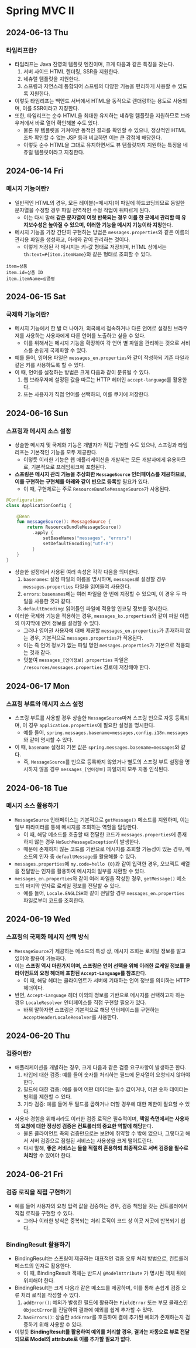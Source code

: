 # Spring MVC II
## 2024-06-13 Thu
### 타임리프란?
* 타임리프는 Java 진영의 템플릿 엔진이며, 크게 다음과 같은 특징을 갖는다.
  1. 서버 사이드 HTML 렌더링, SSR을 지원한다.
  2. 네츄럴 템플릿을 지원한다.
  3. 스프링과 자연스레 통합되어 스프링의 다양한 기능을 편리하게 사용할 수 있도록 지원한다.
* 이렇듯 타임리프는 백엔드 서버에서 HTML을 동적으로 렌더링하는 용도로 사용되며, 이를 SSR이라고 지칭한다.
* 또한, 타임리프는 순수 HTML을 최대한 유지하는 네츄럴 템플릿을 지원하므로 브라우저에서 바로 열어 확인해볼 수도 있다.
  * 물론 뷰 템플릿을 거쳐야만 동적인 결과를 확인할 수 있으나, 정상적인 HTML조차 확인할 수 없는 JSP 등과 비교하면 이는 큰 강점에 해당한다.
  * 이렇듯 순수 HTML을 그대로 유지하면서도 뷰 템플릿까지 지원하는 특징을 네츄럴 템플릿이라고 지칭한다.

## 2024-06-14 Fri
### 메시지 기능이란?
* 일반적인 HTML의 경우, 모든 레이블(=메시지)이 파일에 하드코딩되므로 동일한 문자열을 수정할 경우 파일 전역적인 수정 작업이 뒤따르게 된다.
  * 이는 다시 말해 **같은 문자열이 여럿 반복되는 경우 이를 한 곳에서 관리할 때 유지보수성은 높아질 수 있으며, 이러한 기능을 메시지 기능이라 지칭**한다.
* 메시지 기능을 가장 간단히 구현하는 방법은 `messages.properties`와 같은 이름의 관리용 파일을 생성하고, 아래와 같이 관리하는 것이다.
  * 이렇게 저장된 각 메시지는 키-값 형태로 저장되며, HTML 상에서는 `th:text=#{item.itemName}`와 같은 형태로 조회할 수 있다.
```properties
item=상품
item.id=상품 ID
item.itemName=상품명
```

## 2024-06-15 Sat
### 국제화 기능이란?
* 메시지 기능에서 한 발 더 나아가, 외국에서 접속하거나 다른 언어로 설정된 브라우저를 사용하는 사용자에게 다른 언어를 노출하고 싶을 수 있다.
  * 이를 위해서는 메시지 기능을 확장하여 각 언어 별 파일을 관리하는 것으로 서비스를 손쉽게 국제화할 수 있다.
* 예를 들어, 영어용 파일은 `messages_en.properties`와 같이 작성하되 기존 파일과 같은 키를 사용하도록 할 수 있다.
* 이 때, 언어를 설정하는 방법은 크게 다음과 같이 분류될 수 있다.
  1. 웹 브라우저에 설정된 값을 따르는 HTTP 헤더인 `accept-language`를 활용한다.
  2. 또는 사용자가 직접 언어를 선택하되, 이를 쿠키에 저장한다.

## 2024-06-16 Sun
### 스프링과 메시지 소스 설정
* 상술한 메시지 및 국제화 기능은 개발자가 직접 구현할 수도 있으나, 스프링과 타임리프는 기본적인 기능을 모두 제공한다.
  * 이렇듯 이러한 기능은 웹 애플리케이션을 개발하는 모든 개발자에게 유용하므로, 기본적으로 프레임워크에 포함된다.
* **스프링은 메시지 관리 기능을 추상화한 `MessageSource` 인터페이스를 제공하므로, 이를 구현하는 구현체를 아래와 같이 빈으로 등록**할 필요가 있다.
  * 이 때, 구현체로는 주로 `ResourceBundleMessageSource`가 사용된다.
```kotlin
@Configuration
class ApplicationConfig {
    
    @Bean
    fun messageSource(): MessageSource {
        return ResourceBundleMessageSource()
          .apply { 
              setBaseNames("messages", "errors")
              setDefaultEncoding("utf-8")
          }
    }
}
```
* 상술한 설정에서 사용된 여러 속성은 각각 다음을 의미한다.
  1. `basenames`: 설정 파일의 이름을 명시하며, `messages`로 설정할 경우 `messages.properties` 파일을 읽어들여 사용한다.
  2. `errors`: `basenames`에는 여러 파일을 한 번에 지정할 수 있으며, 이 경우 두 파일을 사용한 것과 같다.
  3. `defaultEncoding`: 읽어들인 파일에 적용할 인코딩 정보를 명시한다.
* 이러한 국제화 기능을 적용하는 경우, `messages_ko.properties`와 같이 파일 이름의 마지막에 언어 정보를 설정할 수 있다.
  * 그러나 영어권 사용자에 대해 제공할 `messages_en.properties`가 존재하지 않는 경우, 기본적으로 `messages.properties`가 적용된다.
  * 이는 즉 언어 정보가 없는 파일 명인 `messages.properties`가 기본으로 적용되는 것과 같다.
  * 덧붙여 `messages_[언어정보].properties` 파일은 `/resources/messages.properties` 경로에 저장해야 한다.

## 2024-06-17 Mon
### 스프링 부트와 메시지 소스 설정
* 스프링 부트를 사용할 경우 상술한 `MessageSource`마저 스프링 빈으로 자동 등록되며, 이 경우 `application.properties`에 필요한 설정을 명시한다.
  * 예를 들어, `spring.messages.basename=messages,config.i18n.messages`와 같이 명시할 수 있다.
* 이 때, `basename` 설정의 기본 값은 `spring.messages.basename=messages`와 같다.
  * 즉, `MessageSource`를 빈으로 등록하지 않았거나 별도의 스프링 부트 설정을 명시하지 않을 경우 `messages_[언어정보]` 파일까지 모두 자동 인식된다.

## 2024-06-18 Tue
### 메시지 소스 활용하기
* `MessageSource` 인터페이스는 기본적으로 `getMessage()` 메소드를 지원하며, 이는 일부 파라미터를 통해 메시지를 조회하는 역할을 담당한다.
  * 이 때, 해당 메소드를 호출할 때 전달한 코드가 `messages.properties`에 존재하지 않는 경우 `NoSuchMessageException`이 발생한다.
  * 때문에 존재하지 않는 코드를 기반으로 메시지를 조회할 가능성이 있는 경우, 메소드의 인자 중 `defaultMessage`를 활용해볼 수 있다.
* `messages.properties`에 `my.code=hello {0}`과 같이 입력한 경우, 오브젝트 배열을 전달받는 인자를 활용하여 메시지의 일부를 치환할 수 있다.
* `messages_en.properties`와 같이 여러 파일을 작성한 경우, `getMessage()` 메소드의 마지막 인자로 로케일 정보를 전달할 수 있다.
  * 예를 들어, `Locale.ENGLISH`와 같이 전달할 경우 `messages_en.properties` 파일로부터 코드를 조회한다.

## 2024-06-19 Wed
### 스프링의 국제화 메시지 선택 방식
* `MessageSource`가 제공하는 메소드의 특성 상, 메시지 조회는 로케일 정보를 알고 있어야 활용이 가능하다.
* 이는 **스프링 역시 마찬가지이며, 스프링은 언어 선택을 위해 이러한 로케일 정보를 클라이언트의 요청 헤더에 포함된 `Accept-Language`를 참조**한다.
  * 이 때, 해당 헤더는 클라이언트가 서버에 기대하는 언어 정보를 의미하는 HTTP 헤더이다.
* 반면, `Accept-Language` 헤더 이외의 정보를 기반으로 메시지를 선택하고자 하는 경우 `LocaleResolver` 인터페이스를 직접 구현할 필요가 있다.
  * 바꿔 말하자면 스프링은 기본적으로 해당 인터페이스를 구현하는 `AcceptHeaderLocaleResolver`를 사용한다.

## 2024-06-20 Thu
### 검증이란?
* 애플리케이션을 개발하는 경우, 크게 다음과 같은 검증 요구사항이 발생하곤 한다.
  1. 타입에 대한 검증: 예를 들어 숫자를 처리하는 필드에 문자열이 요청되지 않아야 한다.
  2. 필드에 대한 검증: 예를 들어 어떤 데이터는 필수 값이거나, 어떤 숫자 데이터는 범위를 제한할 수 있다.
  3. 기타 검증: 예를 들어 두 필드를 곱하거나 더할 경우에 대한 제한이 필요할 수 있다.
* 사용자 경험을 위해서라도 이러한 검증 로직은 필수적이며, **책임 측면에서는 사용자의 요청에 대한 정상성 검증은 컨트롤러의 중요한 역할에 해당**한다.
  * 물론 클라이언트 측의 검증만으로는 보안에 취약할 수 밖에 없으나, 그렇다고 해서 서버 검증으로 점철된 서비스는 사용성을 크게 떨어트린다.
  * 다시 말해, **좋은 서비스는 둘을 적절히 혼용하되 최종적으로 서버 검증을 필수로 처리**할 수 있어야 한다.

## 2024-06-21 Fri
### 검증 로직을 직접 구현하기
* 예를 들어 사용자의 요청 입력 값을 검증하는 경우, 검증 책임을 갖는 컨트롤러에서 직접 로직을 구현할 수 있다.
  * 그러나 이러한 방식은 중복되는 처리 로직이 코드 상 이곳 저곳에 반복되기 쉽다.

### BindingResult 활용하기
* BindingResult는 스프링이 제공하는 대표적인 검증 오류 처리 방법으로, 컨트롤러 메소드의 인자로 활용한다.
  * 이 때, BindingResult 객체는 반드시 `@ModelAttribute` 가 명시된 객체 뒤에 위치해야 한다.
* BindingResult는 크게 다음과 같은 메소드를 제공하며, 이를 통해 손쉽게 검증 오류 처리 로직을 작성할 수 있다.
  1. `addError()`: 예외가 발생한 필드에 활용하는 `FieldError` 또는 부모 클래스인 `ObjectError`를 전달하여 결과에 예외를 쉽게 추가할 수 있다.
  2. `hasErrors()`: 상술한 `addError`를 호출하여 결에 추가된 예외가 존재하는지 검증하기 위해 사용할 수 있다.
* 이렇듯 **BindingResult를 활용하여 예외를 처리할 경우, 결과는 자동으로 뷰로 전달되므로 Model의 attribute로 이를 추가할 필요가 없다**.